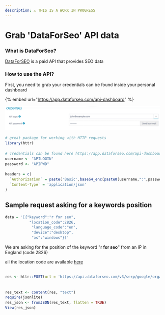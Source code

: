 ```yaml
---
description: ⚠️ THIS IS A WORK IN PROGRESS
---
```


# Grab 'DataForSeo' API data

### What is DataForSeo?

[DataForSEO](https://dataforseo.com/) is a paid API that provides SEO data

### How to use the API?

First, you need to grab your credentials can be found inside your personal dashboard

{% embed url="https://app.dataforseo.com/api-dashboard" %}

![](../.gitbook/assets/screenshot-2021-05-28-at-10.28.09-am.png)

```r
# great package for working with HTTP requests
library(httr)

# credentials can be found here https://app.dataforseo.com/api-dashboard
username <- "APILOGIN"
password <- "APIPWD"

headers = c(
  `Authorization` = paste('Basic',base64_enc(paste0(username,":",password))),
  `Content-Type` = 'application/json'
)
```

## Sample request asking for a keywords position

```r
data = '[{"keyword":"r for seo",
           "location_code":2826,
            "language_code":"en",
            "device":"desktop",
            "os":"windows"}]'
```

We are asking  for the position of the keyword "**r for seo**" from an IP in England \(code 2826\) 

all the location code are available [here](https://docs.dataforseo.com/v3/serp/google/locations/?bash)

```r

res <- httr::POST(url = 'https://api.dataforseo.com/v3/serp/google/organic/live/advanced', httr::add_headers(.headers=headers), body = data)


res_text <- content(res, "text")
require(jsonlite)
res_json <- fromJSON(res_text, flatten = TRUE)
View(res_json)
```

